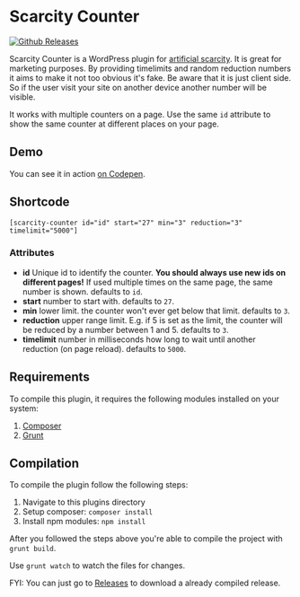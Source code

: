# Scarcity Counter

[![Github Releases](https://img.shields.io/github/release/SimonMayerhofer/scarcity-counter.svg)](https://github.com/SimonMayerhofer/scarcity-counter/releases)

Scarcity Counter is a WordPress plugin for [artificial scarcity](https://en.wikipedia.org/wiki/Artificial_scarcity). It is great for marketing purposes. By providing timelimits and random reduction numbers it aims to make it not too obvious it's fake.
Be aware that it is just client side. So if the user visit your site on another device another number will be visible.

It works with multiple counters on a page. Use the same `id` attribute to show the same counter at different places on your page.

## Demo
You can see it in action [on Codepen](https://codepen.io/maysi/full/NMGyOV/).

## Shortcode
    [scarcity-counter id="id" start="27" min="3" reduction="3" timelimit="5000"]

### Attributes
* **id** Unique id to identify the counter. **You should always use new ids on different pages!** If used multiple times on the same page, the same number is shown. defaults to `id`.
* **start** number to start with. defaults to `27`.
* **min** lower limit. the counter won't ever get below that limit. defaults to `3`.
* **reduction** upper range limit. E.g. if 5 is set as the limit, the counter will be reduced by a number between 1 and 5. defaults to `3`.
* **timelimit** number in milliseconds how long to wait until another reduction (on page reload). defaults to `5000`.


## Requirements
To compile this plugin, it requires the following modules installed on your system:

1. [Composer][]
2. [Grunt][]

[Composer]: https://getcomposer.org/ "Composer"
[Grunt]: https://gruntjs.com/ "Grunt"

## Compilation

To compile the plugin follow the following steps:

1. Navigate to this plugins directory
2. Setup composer: `composer install`
3. Install npm modules: `npm install`

After you followed the steps above you're able to compile the project with
`grunt build`.

Use `grunt watch` to watch the files for changes.

FYI: You can just go to [Releases](https://github.com/SimonMayerhofer/scarcity-counter/releases) to download a already compiled release.